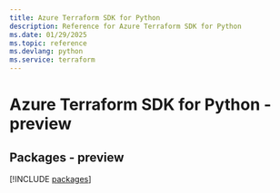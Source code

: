 ```yaml
---
title: Azure Terraform SDK for Python
description: Reference for Azure Terraform SDK for Python
ms.date: 01/29/2025
ms.topic: reference
ms.devlang: python
ms.service: terraform
---
```

# Azure Terraform SDK for Python - preview
## Packages - preview
[!INCLUDE [packages](terraform-index.md)]
